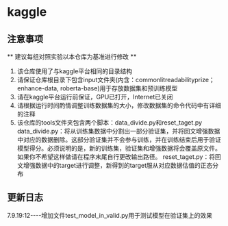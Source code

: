 # kaggle

## 注意事项

** 建议每组对照实验以本仓库为基准进行修改 **

1. 该仓库使用了与kaggle平台相同的目录结构
2. 请保证仓库根目录下包含input文件夹(内含：commonlitreadabilityprize； enhance-data, roberta-base)用于存放数据集和预训练模型
3. 请在kaggle平台运行前保证，GPU已打开，Internet已关闭
4. 请根据运行时间酌情调整训练数据集的大小，修改数据集的命令代码中有详细的注释
5. 该仓库的tools文件夹包含两个脚本：data_divide.py和reset_taget.py 
   data_divide.py：将从训练集数据中分割出一部分验证集，并将回文增强数据中对应的数据删除。这部分验证集并不会参与训练，并在训练结束后用于验证模型得分。必须说明的是，新的训练集，验证集和增强数据将会覆盖原文件。如果你不希望这样做请在程序末尾自行更改输出路径。
   reset_taget.py：将回文增强数据中的target进行调整，新得到的target服从对应数据估值的正态分布
   

## 更新日志
7.9.19:12----增加文件test_model_in_valid.py用于测试模型在验证集上的效果